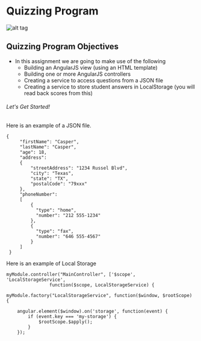 # Quizzing Program
![alt tag](https://c6608a5e15a32ee3c5f0-a85c761a6bd49913b8d52eb0d7ddeadd.ssl.cf2.rackcdn.com/GR49hBFran_1414168649834.jpg)

## Quizzing Program Objectives
* In this assignment we are going to make use of the following
  * Building an AngularJS view (using an HTML template)
  * Building one or more AngularJS controllers
  * Creating a service to access questions from a JSON file
  * Creating a service to store student answers in LocalStorage (you will read back scores from this)




###### Let's Get Started!

Here is an example of a JSON file. 
```
{
     "firstName": "Casper",
     "lastName": "Casper",
     "age": 18,
     "address":
     {
         "streetAddress": "1234 Russel Blvd",
         "city": "Texas",
         "state": "TX",
         "postalCode": "79xxx"
     },
     "phoneNumber":
     [
         {
           "type": "home",
           "number": "212 555-1234"
         },
         {
           "type": "fax",
           "number": "646 555-4567"
         }
     ]
 }

```


Here is an example of Local Storage
```
myModule.controller("MainController", ['$scope', 'LocalStorageService', 
                function($scope, LocalStorageService) {
                
myModule.factory("LocalStorageService", function($window, $rootScope) {
    
    angular.element($window).on('storage', function(event) {
        if (event.key === 'my-storage') {
            $rootScope.$apply();
        }
    });  

```